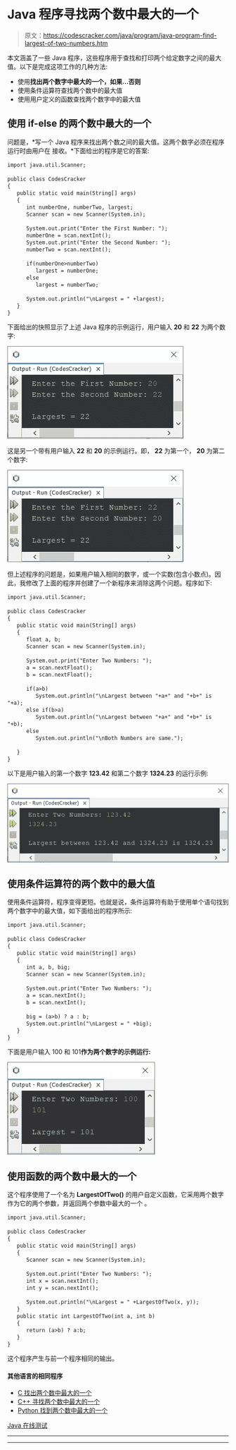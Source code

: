 # Java 程序寻找两个数中最大的一个

> 原文：<https://codescracker.com/java/program/java-program-find-largest-of-two-numbers.htm>

本文涵盖了一些 Java 程序，这些程序用于查找和打印两个给定数字之间的最大值。以下是完成这项工作的几种方法:

*   使用**找出两个数字中最大的一个，如果...否则**
*   使用条件运算符查找两个数中的最大值
*   使用用户定义的函数查找两个数字中的最大值

## 使用 if-else 的两个数中最大的一个

问题是，*写一个 Java 程序来找出两个数之间的最大值。这两个数字必须在程序运行时由用户在 接收。*下面给出的程序是它的答案:

```
import java.util.Scanner;

public class CodesCracker
{
   public static void main(String[] args)
   {
      int numberOne, numberTwo, largest;
      Scanner scan = new Scanner(System.in);

      System.out.print("Enter the First Number: ");
      numberOne = scan.nextInt();
      System.out.print("Enter the Second Number: ");
      numberTwo = scan.nextInt();

      if(numberOne>numberTwo)
         largest = numberOne;
      else
         largest = numberTwo;

      System.out.println("\nLargest = " +largest);
   }
}
```

下面给出的快照显示了上述 Java 程序的示例运行，用户输入 **20** 和 **22** 为两个数字:

![Java Program find largest of two numbers](img/2573bc0799ece0f9de8d7c4df5443db7.png)

这是另一个带有用户输入 **22** 和 **20** 的示例运行。即， **22** 为第一个， **20** 为第二个数字:

![Java Program find largest in two numbers](img/11aed3df166730cad91271a9e06b3d41.png)

但上述程序的问题是，如果用户输入相同的数字，或一个实数(包含小数点)。因此，我修改了上面的程序并创建了一个新程序来消除这两个问题。程序如下:

```
import java.util.Scanner;

public class CodesCracker
{
   public static void main(String[] args)
   {
      float a, b;
      Scanner scan = new Scanner(System.in);

      System.out.print("Enter Two Numbers: ");
      a = scan.nextFloat();
      b = scan.nextFloat();

      if(a>b)
         System.out.println("\nLargest between "+a+" and "+b+" is "+a);
      else if(b>a)
         System.out.println("\nLargest between "+a+" and "+b+" is "+b);
      else
         System.out.println("\nBoth Numbers are same.");

   }
}
```

以下是用户输入的第一个数字 **123.42** 和第二个数字 **1324.23** 的运行示例:

![java find biggest of two numbers](img/9fa8202f80b6b5bbc80f40e0bac7238f.png)

## 使用条件运算符的两个数中的最大值

使用条件运算符，程序变得更短。也就是说，条件运算符有助于使用单个语句找到两个数字中的最大值，如下面给出的程序所示:

```
import java.util.Scanner;

public class CodesCracker
{
   public static void main(String[] args)
   {
      int a, b, big;
      Scanner scan = new Scanner(System.in);

      System.out.print("Enter Two Numbers: ");
      a = scan.nextInt();
      b = scan.nextInt();

      big = (a>b) ? a : b;
      System.out.println("\nLargest = " +big);
   }
}
```

下面是用户输入 100 和 101**作为两个数字的示例运行:**

![java largest of two numbers using conditional operator](img/a9da70ed8d08437bab1dabf007ba0471.png)

## 使用函数的两个数中最大的一个

这个程序使用了一个名为 **LargestOfTwo()** 的用户自定义函数，它采用两个数字作为它的两个参数，并返回两个参数中最大的一个 。

```
import java.util.Scanner;

public class CodesCracker
{
   public static void main(String[] args)
   {
      Scanner scan = new Scanner(System.in);

      System.out.print("Enter Two Numbers: ");
      int x = scan.nextInt();
      int y = scan.nextInt();

      System.out.println("\nLargest = " +LargestOfTwo(x, y));
   }
   public static int LargestOfTwo(int a, int b)
   {
      return (a>b) ? a:b;
   }
}
```

这个程序产生与前一个程序相同的输出。

#### 其他语言的相同程序

*   [C 找出两个数中最大的一个](/c/program/c-program-find-greatest-of-two-numbers.htm)
*   [C++ 寻找两个数中最大的一个](/cpp/program/cpp-program-find-greatest-of-two-numbers.htm)
*   [Python 找到两个数中最大的一个](/python/program/python-program-find-largest-of-two-numbers.htm)

[Java 在线测试](/exam/showtest.php?subid=1)

* * *

* * *